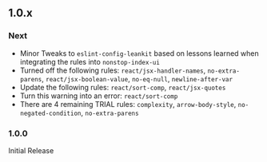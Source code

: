 ## 1.0.x

### Next

* Minor Tweaks to `eslint-config-leankit` based on lessons learned when integrating the rules into `nonstop-index-ui`
* Turned off the following rules: `react/jsx-handler-names`, `no-extra-parens`, `react/jsx-boolean-value`, `no-eq-null`, `newline-after-var`
* Update the following rules: `react/sort-comp`, `react/jsx-quotes`
* Turn this warning into an error: `react/sort-comp`
* There are 4 remaining TRIAL rules: `complexity`, `arrow-body-style`, `no-negated-condition`, `no-extra-parens`

### 1.0.0

Initial Release
